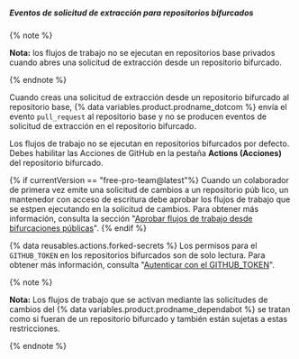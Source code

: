 ##### Eventos de solicitud de extracción para repositorios bifurcados

{% note %}

**Nota:** los flujos de trabajo no se ejecutan en repositorios base privados cuando abres una solicitud de extracción desde un repositorio bifurcado.

{% endnote %}

Cuando creas una solicitud de extracción desde un repositorio bifurcado al repositorio base, {% data variables.product.prodname_dotcom %} envía el evento `pull_request` al repositorio base y no se producen eventos de solicitud de extracción en el repositorio bifurcado.

Los flujos de trabajo no se ejecutan en repositorios bifurcados por defecto. Debes habilitar las Acciones de GitHub en la pestaña **Actions (Acciones)** del repositorio bifurcado.

{% if currentVersion == "free-pro-team@latest"%}
Cuando un colaborador de primera vez emite una solicitud de cambios a un repositorio púb lico, un mantenedor con acceso de escritura debe aprobar los flujos de trabajo que se estpen ejecutando en la solicitud de cambios. Para obtener más información, consulta la sección "[Aprobar flujos de trabajo desde bifurcaciones públicas](/actions/managing-workflow-runs/approving-workflow-runs-from-public-forks)".
{% endif %}

{% data reusables.actions.forked-secrets %} Los permisos para el `GITHUB_TOKEN` en los repositorios bifurcados son de solo lectura. Para obtener más información, consulta "[Autenticar con el GITHUB_TOKEN](/actions/configuring-and-managing-workflows/authenticating-with-the-github_token)".

{% note %}

**Nota:** Los flujos de trabajo que se activan mediante las solicitudes de cambios del {% data variables.product.prodname_dependabot %} se tratan como si fueran de un repositorio bifurcado y también están sujetas a estas restricciones.

{% endnote %}
